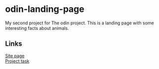 # odin-landing-page
My second project for The odin project. This is a landing page with some interesting facts about animals.
## Links
[Site page](https://greatest-frog.github.io/odin-landing-page/)  
[Project task](https://www.theodinproject.com/lessons/foundations-landing-page)
